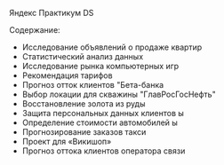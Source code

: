 Яндекс Практикум DS

Содержание:
* Исследование объявлений о продаже квартир 
* Статистический анализ данных
*  Исследование рынка компьютерных игр
* Рекомендация тарифов 
* Прогноз отток клиентов "Бета-банка
* Выбор локации для скважины "ГлавРосГосНефть" 
* Восстановление золота из руды 
* Защита персональных данных клиентов ы
* Определение стоимости автомобилей ы
* Прогнозирование заказов такси
* Проект для «Викишоп»
* Прогноз оттока клиентов оператора связи
